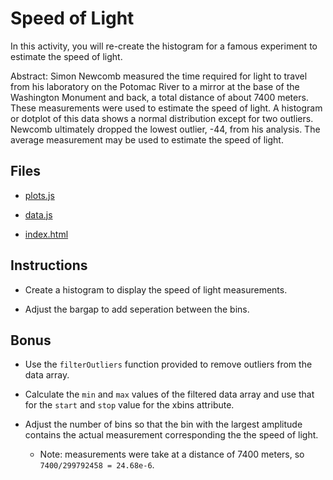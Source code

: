 # Speed of Light

In this activity, you will re-create the histogram for a famous experiment to estimate the speed of light.

Abstract: Simon Newcomb measured the time required for light to travel from his laboratory on the Potomac River to a mirror at the base of the Washington Monument and back, a total distance of about 7400 meters. These measurements were used to estimate the speed of light.
A histogram or dotplot of this data shows a normal distribution except for two outliers. Newcomb ultimately dropped the lowest outlier, -44, from his analysis. The average measurement may be used to estimate the speed of light.

## Files

* [plots.js](./plots.js)

* [data.js](./data.js)

* [index.html](./index.html)

## Instructions

* Create a histogram to display the speed of light measurements.

* Adjust the bargap to add seperation between the bins.

## Bonus

* Use the `filterOutliers` function provided to remove outliers from the data array.

* Calculate the `min` and `max` values of the filtered data array and use that for the `start` and `stop` value for the xbins attribute.

* Adjust the number of bins so that the bin with the largest amplitude contains the actual measurement corresponding the the speed of light.

  * Note: measurements were take at a distance of 7400 meters, so `7400/299792458 = 24.68e-6`.
